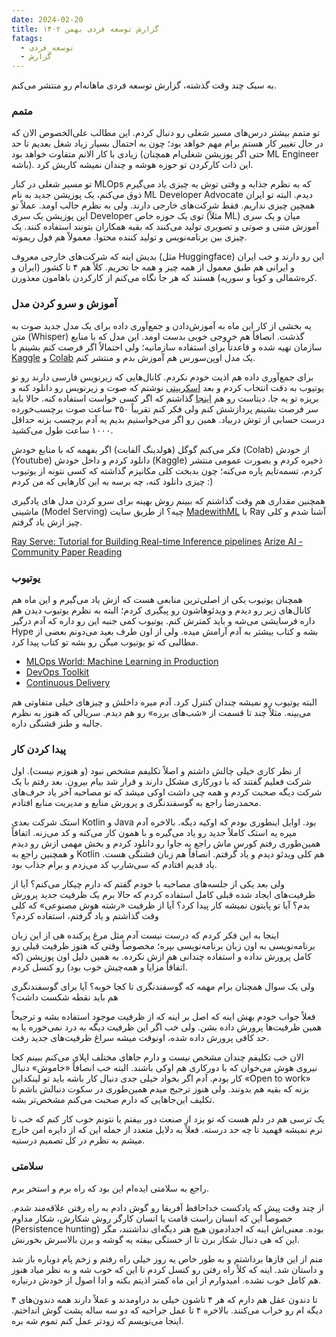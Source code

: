 ```yaml
---
date: 2024-02-20
title: گزارش توسعه فردی بهمن ۱۴۰۲
fatags:
  - توسعه_فردی
  - گزارش
---
```


به سبک چند وقت گذشته، گزارش توسعه فردی ماهانه‌ام رو منتشر می‌کنم. 

### متمم
تو متمم بیشتر درس‌های مسیر شغلی رو دنبال کردم. این مطالب علی‌الخصوص الان که در حال تغییر کار هستم برام مهم خواهد بود؛ چون به احتمال بسیار زیاد شغل بعدیم تا حد زیادی با کار الانم متفاوت خواهد بود (حتی اگر پوزیشن شغلی‌ام همچنان ML Engineer باشه). این ذات کارکردن تو حوزه هوشه و چندان نمیشه کاریش کرد. 

تو مسیر شغلی در کنار MLOps که به نظرم جذابه و وقتی توش یه چیزی یاد می‌گیرم ذوق می‌کنم، یک پوزیشن جدید به نام ML Developer Advocate دیدم. البته تو ایران همچین چیزی نداریم. فقط شرکت‌های خارجی دارند. ولی به نظرم جالب اومد. عملاً تو این پوزیشن یک سری Developer توی یک حوزه خاص (مثلاً ML) میان و یک سری آموزش متنی و صوتی و تصویری تولید می‌کنند که بقیه همکاران بتونند استفاده کنند. یک چیزی بین برنامه‌نویس و تولید کننده محتوا. معمولاً هم فول ریموته. 

بدیش اینه که شرکت‌های خارجی معروف (مثل Huggingface) این رو دارند و خب ایران و ایرانی هم طبق معمول از همه چیز و همه جا تحریم. کلاً هم ۴ تا کشور (ایران و کره‌شمالی و کوبا و سوریه) هستند که هر جا نگاه می‌کنم از کارکردن باهامون معذورن. 
### آموزش و سرو کردن مدل
یه بخشی از کار این ماه به آموزش‌دادن و جمع‌آوری داده برای یک مدل جدید صوت به متن (Whisper) گذشت. انصافاً هم خروجی خوبی بدست اومد. این مدل که با منابع سازمان تهیه شده و قاعدتاً برای استفاده سازمانیه؛ ولی احتمالاً اگر فرصت کنم بشینم با [Kaggle](https://www.kaggle.com/) و [Colab](https://colab.research.google.com/) یک مدل اوپن‌سورس هم آموزش بدم و منتشر کنم. 

برای جمع‌آوری داده هم اذیت خودم نکردم. کانال‌هایی که زیرنویس‌ فارسی دارند رو تو یوتیوب به دقت انتخاب کردم و بعد [اسکریپتی](https://www.kaggle.com/code/amirpourmand/update-dataset-asr-youtube) نوشتم که صوت و زیرنویس رو دانلود کنه و بریزه تو یه جا. دیتاست رو هم [اینجا](https://www.kaggle.com/datasets/amirpourmand/automatic-speech-recognition-farsi-youtube/) گذاشتم که اگر کسی خواست استفاده کنه. حالا باید سر فرصت بشینم پردازشش کنم ولی فکر کنم تقریباً ۳۵۰ ساعت صوت برچسب‌خورده درست حسابی از توش دربیاد. همین رو اگر می‌خواستیم بدیم یه آدم برچسب بزنه حداقل ۱۰۰۰ ساعت طول می‌کشید.

فکر می‌کنم گوگل (هولدینگ آلفابت) اگر بفهمه که با منابع خودش (Colab) از خودش (Youtube) دانلود کردم و داخل خودش (Kaggle) ذخیره‌ کردم و بصورت عمومی منتشر کردم، تسمه‌تایم پاره می‌کنه؛ چون بدبخت کلی مکانیزم گذاشته که کسی نتونه از یوتیوب چیزی دانلود کنه، چه برسه به این کارهایی که من کردم :)

همچنین مقداری هم وقت گذاشتم که ببینم روش بهینه برای سرو کردن مدل های یادگیری ماشینی (Model Serving) چیه؟ از طریق سایت [MadewithML](https://madewithml.com/) با Ray آشنا شدم و کلی چیز ازش یاد گرفتم. 

[Ray Serve: Tutorial for Building Real-time Inference pipelines](https://www.youtube.com/watch?v=9aud-oh5NEE&t=204s)
[Arize AI - Community Paper Reading](https://www.youtube.com/@arizeai/)

### یوتیوب
همچنان یوتیوب یکی از اصلی‌ترین منابعی هست که ازش یاد می‌گیرم و این ماه هم کانال‌های زیر رو دیدم و ویدئوهاشون رو پیگیری کردم؛ البته به نظرم یوتیوب دیدن هم داره فرسایشی می‌شه و باید کمترش کنم. یوتیوب کمی جنبه این رو داره که آدم درگیر Hype بشه و کتاب بیشتر به آدم آرامش میده. ولی از اون طرف بعید می‌دونم بعضی از مطالبی که تو یوتیوب میگن رو بشه تو کتاب پیدا کرد. 

- [MLOps World: Machine Learning in Production](https://www.youtube.com/@mlopsworldmachinelearningi9769)
- [DevOps Toolkit](https://www.youtube.com/@DevOpsToolkit)
- [Continuous Delivery](https://www.youtube.com/@ContinuousDelivery)

البته یوتیوب رو نمیشه چندان کنترل کرد. آدم میره داخلش و چیزهای خیلی متفاوتی هم می‌بینه. مثلاً چند تا قسمت از «شب‌های برره» رو هم دیدم. سریالی که هنوز به نظرم جالبه و طنز قشنگی داره. 
### پیدا کردن کار
از نظر کاری خیلی چالش داشتم و اصلاً تکلیفم مشخص نبود (و هنوزم نیست). اول شرکت فعلیم گفتند که با دورکاری مشکل دارند و قرار شد بیام بیرون. بعد رفتم با یک شرکت دیگه صحبت کردم و همه چی داشت اوکی میشد که تو مصاحبه آخر یاد حرف‌های محمدرضا راجع به گوسفندنگری و پرورش منابع و مدیریت منابع افتادم.

استک شرکت بعدی Kotlin و Java بود. اوایل اینطوری بودم که اوکیه دیگه. بالاخره آدم میره یه استک کاملاً جدید رو یاد می‌گیره و با همون کار می‌کنه و کد می‌زنه. اتفاقاً همین‌طوری رفتم کورس ماش راجع به جاوا رو دانلود کردم و بخش مهمی ازش رو دیدم و همچنین راجع به Kotlin هم کلی ویدئو دیدم و یاد گرفتم. انصافاً هم زبان قشنگی هست. یاد قدیم افتادم که سی‌شارپ کد می‌زدم و برام جذاب بود. 

ولی بعد یکی از جلسه‌‌های مصاحبه با خودم گفتم که دارم چیکار می‌کنم؟ آیا از ظرفیت‌های ایجاد شده قبلی کامل استفاده کردم که حالا برم یک ظرفیت جدید پرورش بدم؟ آیا تو پایتون نمیشه کار پیدا کرد؟ آیا از ظرفیت «رشته هوش مصنوعی» که کلی وقت گذاشتم و یاد گرفتم، استفاده کردم؟

اینجا به این فکر کردم که درست نیست آدم مثل مرغ پرکنده هی از این زبان برنامه‌نویسی به اون زبان برنامه‌نویسی بپره؛ مخصوصاً وقتی که هنوز ظرفیت قبلی رو کامل پرورش نداده و استفاده چندانی هم ازش نکرده. به همین دلیل اون پوزیشن (که اتفاقاً مزایا و همه‌چیش خوب بود) رو کنسل کردم. 

ولی یک سوال همچنان برام مهمه که گوسفندنگری تا کجا خوبه؟ آیا برای گوسفندنگری هم باید نقطه شکست داشت؟ 

فعلاً جواب خودم بهش اینه که اصل بر اینه که از ظرفیت موجود استفاده بشه و ترجیحاً همین ظرفیت‌ها پرورش داده بشن. ولی خب اگر این ظرفیت دیگه به درد نمی‌خوره یا به حد کافی پرورش داده شده، اونوقت میشه سراغ ظرفیت‌های جدید رفت. 

الان خب تکلیفم چندان مشخص نیست و دارم جاهای مختلف اپلای می‌کنم ببینم کجا نیروی هوش می‌خوان که با دورکاری هم اوکی باشند. البته خب انصافاً «خاموش» دنبال کار بودم. آدم اگر بخواد خیلی جدی دنبال کار باشه باید تو لینکداین «Open to work» بزنه که بقیه هم بدونند. ولی هنوز ترجیح میدم همین‌طوری در سکوت دنبالش باشم تا تکلیف این‌جاهایی که دارم صحبت می‌کنم مشخص‌تر بشه. 

یک ترسی هم در دلم هست که تو یزد از صنعت دور بیفتم یا نتونم خوب کار کنم که خب تا نرم نمیشه فهمید تا چه حد درسته. فعلاً به دلایل متعدد از جمله این که از دایره امن خارج میشم به نظرم در کل تصمیم درستیه. 
### سلامتی
راجع به سلامتی ایده‌ام این بود که راه برم و استخر برم. 

از چند وقت پیش که پادکست خداحافظ آفریقا رو گوش دادم به راه رفتن علاقه‌مند شدم. خصوصاً این که انسان راست قامت یا انسان کارگر روش شکارش، شکار مداوم (Persistence hunting) بوده. معنی‌اش اینه که اجدادمون هیچ هنر دیگه‌ای نداشتند، مگر این که هی دنبال شکار برن تا از خستگی بیفته یه گوشه و برن بالاسرش بخورنش. 

منم از این فازها برداشتم و به طور خاص یه روز خیلی راه رفتم و زخم پام دوباره باز شد و داستان شد. اینه که کلاً راه رفتن رو کنسل کردم تا این که خوب شه و به نظر میاد هنوز هم کامل خوب نشده. امیدوارم از این ماه کمتر اذیتم بکنه و ادا اصول از خودش درنیاره. 

۴ تا دندون عقل هم دارم که هر ۴ تاشون خیلی بد دراومدند و عملاً دارند همه دندون‌های دیگه ام رو خراب می‌کنند. بالاخره ۴ تا عمل جراحیه که دو سه ساله پشت گوش انداختم. اینجا می‌نویسم که زودتر عمل کنم تموم شه بره. 